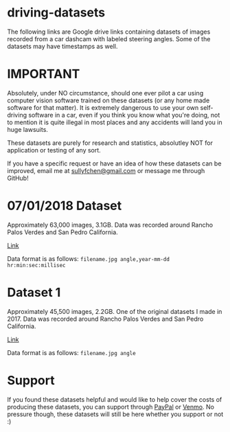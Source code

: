 # driving-datasets
The following links are Google drive links containing datasets of images recorded from a car dashcam with labeled steering angles. Some of the datasets may have timestamps as well.

# IMPORTANT
Absolutely, under NO circumstance, should one ever pilot a car using computer vision software trained on these datasets (or any home made software for that matter). It is extremely dangerous to use your own self-driving software in a car, even if you think you know what you're doing, not to mention it is quite illegal in most places and any accidents will land you in huge lawsuits.

These datasets are purely for research and statistics, absolutley NOT for application or testing of any sort.

If you have a specific request or have an idea of how these datasets can be improved, email me at sullyfchen@gmail.com or message me through GitHub!

# 07/01/2018 Dataset
Approximately 63,000 images, 3.1GB. Data was recorded around Rancho Palos Verdes and San Pedro California.

[Link](https://drive.google.com/open?id=1PZWa6H0i1PCH9zuYcIh5Ouk_p-9Gh58B)

Data format is as follows:
`filename.jpg angle,year-mm-dd hr:min:sec:millisec`

# Dataset 1
Approximately 45,500 images, 2.2GB. One of the original datasets I made in 2017. Data was recorded around Rancho Palos Verdes and San Pedro California.

[Link](https://drive.google.com/file/d/0B-KJCaaF7elleG1RbzVPZWV4Tlk/view?usp=sharing)

Data format is as follows:
`filename.jpg angle`

# Support
If you found these datasets helpful and would like to help cover the costs of producing these datasets, you can support through [PayPal](https://www.paypal.me/sullychen) or [Venmo](https://venmo.com/Sully-Chen). No pressure though, these datasets will still be here whether you support or not :)
